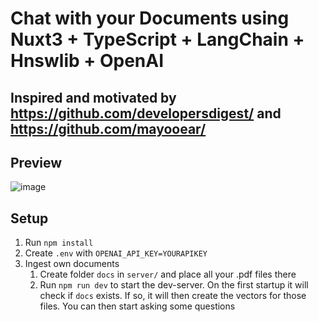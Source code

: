 # Chat with your Documents using Nuxt3 + TypeScript + LangChain + Hnswlib + OpenAI
## Inspired and motivated by https://github.com/developersdigest/ and https://github.com/mayooear/

## Preview
![image](https://user-images.githubusercontent.com/86616781/233838482-7c0b3979-5793-4d92-aa40-07a641e14d2d.png)

## Setup
1. Run `npm install`
2. Create `.env` with `OPENAI_API_KEY=YOURAPIKEY`
3.  Ingest own documents
    1. Create folder `docs` in `server/` and place all your .pdf files there
    2. Run `npm run dev` to start the dev-server. On the first startup it will check if `docs` exists. If so, it will then create the vectors for those files. You can then start asking some questions

